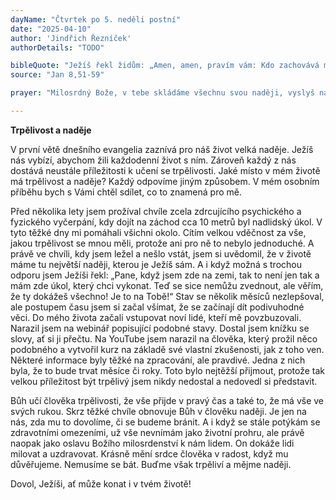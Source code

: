 ```yaml
---
dayName: "Čtvrtek po 5. neděli postní"
date: "2025-04-10"
author: 'Jindřich Řezníček'
authorDetails: "TODO"

bibleQuote: "Ježíš řekl židům: „Amen, amen, pravím vám: Kdo zachovává mé slovo, neuvidí smrt navěky!“ Židé mu řekli: „Teď už jsme si jisti, že jsi posedlý zlým duchem. Umřel Abrahám, stejně i proroci – a ty tvrdíš: »Kdo zachovává mé slovo, nezakusí smrt navěky!« Jsi ty snad větší než náš otec Abrahám? On umřel, stejně i proroci umřeli. Co ze sebe děláš?“ Ježíš odpověděl: „Kdybych oslavoval sám sebe, moje slova by nic neznamenala. Je to můj Otec, který mě oslavuje, o kterém vy říkáte: »Je to náš Bůh!« Vy jste ho nepoznali, já však ho znám; a kdybych řekl, že ho neznám, byl bych lhář stejně jako vy. Ale znám ho a zachovávám jeho slovo. Váš otec Abrahám zajásal, že uvidí můj den. Uviděl ho a zaradoval se.“ Židé mu namítli: „Není ti ještě ani padesát let – a viděl jsi Abraháma!“ Ježíš jim odpověděl: „Amen, amen, pravím vám: Dříve než byl Abrahám, já jsem.“ Tu popadli kameny, aby po něm hodili. Ježíš se však skryl a vyšel z chrámu."
source: "Jan 8,51-59"

prayer: "Milosrdný Bože, v tebe skládáme všechnu svou naději, vyslyš naše prosby a chraň nás, odpusť nám všechny hříchy, pomáhej nám, abychom žili v tvé milosti, a dej nám dosáhnout zaslíbeného dědictví. Prosíme o to skrze tvého Syna…"

---
```


**Trpělivost a naděje**

V první větě dnešního evangelia zaznívá pro náš život velká naděje. Ježíš nás vybízí, abychom žili každodenní život s ním. Zároveň každý z nás dostává neustále příležitosti k učení se trpělivosti. Jaké místo v mém životě má trpělivost a naděje? Každý odpovíme jiným způsobem. V mém osobním příběhu bych s Vámi chtěl sdílet, co to znamená pro mě.

Před několika lety jsem prožíval chvíle zcela zdrcujícího psychického a fyzického vyčerpání, kdy dojít na záchod cca 10 metrů byl nadlidský úkol. V tyto těžké dny mi pomáhali všichni okolo. Cítím velkou vděčnost za vše, jakou trpělivost se mnou měli, protože ani pro ně to nebylo jednoduché. A právě ve chvíli, kdy jsem ležel a nešlo vstát, jsem si uvědomil, že v životě máme tu největší naději, kterou je Ježíš sám. A i když možná s trochou odporu jsem Ježíši řekl: „Pane, když jsem zde na zemi, tak to není jen tak a mám zde úkol, který chci vykonat. Teď se sice nemůžu zvednout, ale věřím, že ty dokážeš všechno! Je to na Tobě!“ Stav se několik měsíců nezlepšoval, ale postupem času jsem si začal všímat, že se začínají dít podivuhodné věci. Do mého života začali vstupovat noví lidé, kteří mě povzbuzovali. Narazil jsem na webinář popisující podobné stavy. Dostal jsem knížku se slovy, ať si ji přečtu. Na YouTube jsem narazil na člověka, který prožil něco podobného a vytvořil kurz na základě své vlastní zkušenosti, jak z toho ven. Některé informace byly těžké na zpracování, ale pravdivé. Jedna z nich byla, že to bude trvat měsíce či roky. Toto bylo nejtěžší přijmout, protože tak velkou příležitost být trpělivý jsem nikdy nedostal a nedovedl si představit.

Bůh učí člověka trpělivosti, že vše přijde v pravý čas a také to, že má vše ve svých rukou. Skrz těžké chvíle obnovuje Bůh v člověku naději. Je jen na nás, zda mu to dovolíme, či se budeme bránit. A i když se stále potýkám se zdravotními omezeními, už vše nevnímám jako životní prohru, ale právě naopak jako oslavu Božího milosrdenství k nám lidem. On dokáže lidi milovat a uzdravovat. Krásně mění srdce člověka v radost, když mu důvěřujeme. Nemusíme se bát. Buďme však trpěliví a mějme naději.

Dovol, Ježíši, ať může konat i v tvém životě!

